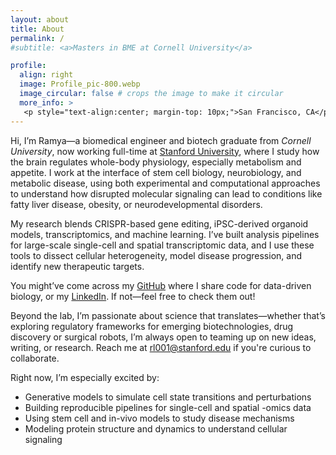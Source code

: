```yaml
---
layout: about
title: About
permalink: /
#subtitle: <a>Masters in BME at Cornell University</a>

profile:
  align: right
  image: Profile_pic-800.webp
  image_circular: false # crops the image to make it circular
  more_info: >
   <p style="text-align:center; margin-top: 10px;">San Francisco, CA</p>
---
```


Hi, I’m Ramya—a biomedical engineer and biotech graduate from *Cornell University*, now working full-time at [Stanford University](https://www.svenssonlabstanford.org), where I study how the brain regulates whole-body physiology, especially metabolism and appetite. I work at the interface of stem cell biology, neurobiology, and metabolic disease, using both experimental and computational approaches to understand how disrupted molecular signaling can lead to conditions like fatty liver disease, obesity, or neurodevelopmental disorders.

My research blends CRISPR-based gene editing, iPSC-derived organoid models, transcriptomics, and machine learning. I’ve built analysis pipelines for large-scale single-cell and spatial transcriptomic data, and I use these tools to dissect cellular heterogeneity, model disease progression, and identify new therapeutic targets.

You might’ve come across my [GitHub](https://github.com/ramyalnp) where I share code for data-driven biology, or my [LinkedIn](https://www.linkedin.com/in/ramya0001/). If not—feel free to check them out!

Beyond the lab, I’m passionate about science that translates—whether that’s exploring regulatory frameworks for emerging biotechnologies, drug discovery or surgical robots, I’m always open to teaming up on new ideas, writing, or research. Reach me at [rl001@stanford.edu](mailto:rl001@stanford.edu) if you're curious to collaborate. 

Right now, I’m especially excited by:

- Generative models to simulate cell state transitions and perturbations
- Building reproducible pipelines for single-cell and spatial -omics data
- Using stem cell and in-vivo models to study disease mechanisms
- Modeling protein structure and dynamics to understand cellular signaling

